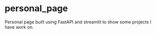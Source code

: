 # personal_page
Personal page built using FastAPI and streamlit to show some projects I have work on.
